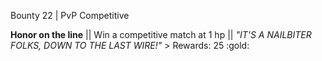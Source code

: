 Bounty 22 | PvP Competitive

**Honor on the line** || Win a competitive match at 1 hp ||
*"IT'S A NAILBITER FOLKS, DOWN TO THE LAST WIRE!"* > Rewards: 25
:gold:
